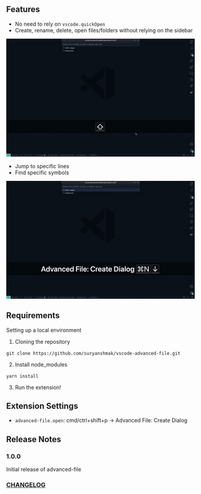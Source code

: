 <p align="center">
  <img src="https://img.shields.io/github/issues/suryanshmak/vscode-advanced-file" alt="" />
  <img src="https://img.shields.io/badge/installs-101-blue" alt="" />
</p>

## Features

- No need to rely on `vscode.quickOpen`
- Create, rename, delete, open files/folders without relying on the sidebar

![preview](images/preview.gif)

- Jump to specific lines
- Find specific symbols

![preview](images/preview-2.gif)

## Requirements

Setting up a local environment

1. Cloning the repository

```
git clone https://github.com/suryanshmak/vscode-advanced-file.git
```

2. Install node_modules

```
yarn install
```

3. Run the extension!

## Extension Settings

- `advanced-file.open`: cmd/ctrl+shift+p -> Advanced File: Create Dialog

## Release Notes

### 1.0.0

Initial release of advanced-file

### [CHANGELOG](https://github.com/suryanshmak/vscode-advanced-file/blob/main/CHANGELOG.md)
